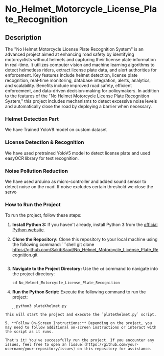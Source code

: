# No_Helmet_Motorcycle_License_Plate_Recognition

## Description
The "No Helmet Motorcycle License Plate Recognition System" is an advanced project aimed at enhancing road safety by identifying motorcyclists without helmets and capturing their license plate information in real-time. It utilizes computer vision and machine learning algorithms to detect helmetless riders, extract license plate data, and alert authorities for enforcement. Key features include helmet detection, license plate recognition, real-time monitoring, database integration, alerts, analytics, and scalability. Benefits include improved road safety, efficient enforcement, and data-driven decision-making for policymakers. In addition to the features of the "No Helmet Motorcycle License Plate Recognition System," this project includes mechanisms to detect excessive noise levels and automatically close the road by deploying a barrier when necessary.

### Helmet Detection Part
We have Trained YoloV8 model on custom dataset

### License Detection & Recognition
We have used pretrained YoloV5 model to detect license plate and used easyOCR library for text recognition.

### Noise Pollution Reduction
We have used arduino as micro-controller and added sound sensor to detect noise on the road. If noise excludes certain threshold we close the servo 

### How to Run the Project

To run the project, follow these steps:

1. **Install Python 3:** If you haven't already, install Python 3 from the [official Python website](https://www.python.org/).

2. **Clone the Repository:** Clone this repository to your local machine using the following command:
       ```shell
     git clone https://github.com/SakibSaad/No_Helmet_Motorcycle_License_Plate_Recognition.git
    ```

3. **Navigate to the Project Directory:** Use the `cd` command to navigate into the project directory:
   
      ```shell
      cd No_Helmet_Motorcycle_License_Plate_Recognition
    ```

5. **Run the Python Script:** Execute the following command to run the project:
 ```shell
      python3 plateXhelmet.py
    ```
This will start the project and execute the `plateXhelmet.py` script.

5. **Follow On-Screen Instructions:** Depending on the project, you may need to follow additional on-screen instructions or interact with the script as it runs.

That's it! You've successfully run the project. If you encounter any issues, feel free to open an [issue](https://github.com/your-username/your-repository/issues) on this repository for assistance.

